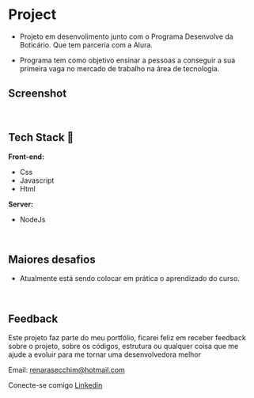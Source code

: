 # Project 

- Projeto em desenvolimento junto com o Programa Desenvolve da Boticário. Que tem parceria com a Alura. 

- Programa tem como objetivo ensinar a pessoas a conseguir a sua primeira vaga no mercado de trabalho na área de tecnologia.
&nbsp;

## Screenshot


&nbsp;

## Tech Stack 💜

**Front-end:**
  - Css 
  - Javascript
  - Html

**Server:**
  - NodeJs

&nbsp;
## Maiores desafios
- Atualmente está sendo colocar em prática o aprendizado do curso.

&nbsp;
## Feedback
Este projeto faz parte do meu portfólio, ficarei feliz em receber feedback sobre o projeto, sobre os códigos, estrutura ou qualquer coisa que me ajude a evoluir para me tornar uma desenvolvedora melhor

Email: renarasecchim@hotmail.com

Conecte-se comigo [Linkedin](https://www.linkedin.com/in/renarasecchim/)